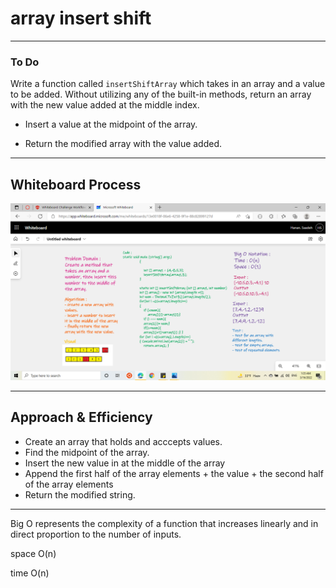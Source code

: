 
# array insert shift
---

### To Do

Write a function called `insertShiftArray` which takes in an array and a value to be added. Without utilizing any of the built-in methods, return an array with the new value added at the middle index.

- Insert a value at the midpoint of the array.

- Return the modified array with the value added.
---
## Whiteboard Process

![Whiteboard](array-insert-shift.png)

---
## Approach & Efficiency

- Create an array that holds and acccepts values.
- Find the midpoint of the array.
- Insert the new value in at the middle of the array
- Append the first half of the array elements + the value + the second half of the array elements
- Return the modified string.
---
Big O represents the complexity of a function that increases linearly and in direct proportion to the number of inputs.

space O(n)

time O(n)
